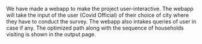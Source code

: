 We have made a webapp to make the project user-interactive. The webapp will take the input of the user (Covid Official) of their choice of city where they have to conduct the survey. The webapp also intakes queries of user in case if any. The optimized path along with the sequence of households visiting is shown in the output page.  
